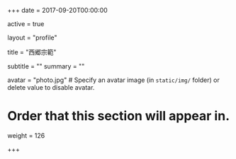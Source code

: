 +++
date = 2017-09-20T00:00:00

active = true

layout = "profile"

title = "西郷宗範"

subtitle = ""
summary = ""

avatar = "photo.jpg"  # Specify an avatar image (in `static/img/` folder) or delete value to disable avatar.

# Order that this section will appear in.
weight = 126

+++
